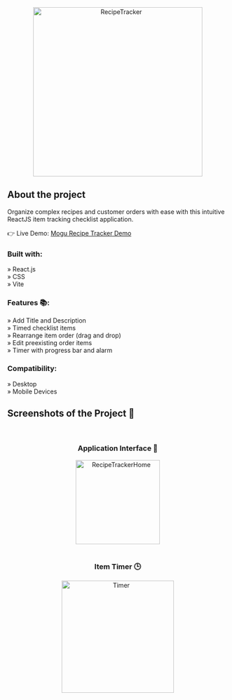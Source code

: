 <div align='center'>
<img width="386" alt="RecipeTracker" src="https://github.com/BoWen0225/RecipeTracker/assets/115364906/0b86d846-be6d-4db0-85f0-edca1db0f65e">

</div>


<h2>About the project</h2>
<p>Organize complex recipes and customer orders with ease with this intuitive ReactJS item tracking checklist application.  </p>

👉 Live Demo: <a href='https://celebrated-dasik-10bc1b.netlify.app/'>Mogu Recipe Tracker Demo</a>

<h3>Built with:</h3>
» React.js <br>
» CSS <br>
» Vite

<h3>Features 📚:</h3>

» Add Title and Description <br>
» Timed checklist items <br>
» Rearrange item order (drag and drop) <br>
» Edit preexisting order items <br>
» Timer with progress bar and alarm <br>

<h3>Compatibility:</h3>

» Desktop <br>
» Mobile Devices <br>



<h2>Screenshots of the Project 📸</h2>
<br>
<h3 align='center'>Application Interface 🏡</h3>
<div align='center'>
<img width="192" alt="RecipeTrackerHome" src="https://github.com/BoWen0225/RecipeTracker/assets/115364906/fc55f2dd-9b6e-432a-baa1-5b200c20e027">



</div>

<br>

<h3 align='center'>Item Timer 🕒</h3>

<div align='center'>


<img width="256" alt="Timer" src="https://github.com/BoWen0225/RecipeTracker/assets/115364906/6cb5a8b9-9576-4182-8898-82e4092fe836">


<br>


